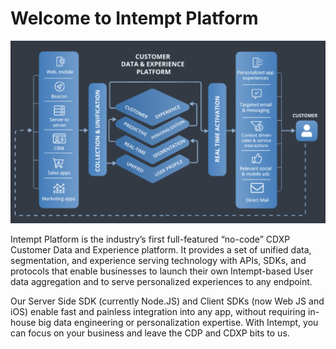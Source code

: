 # Welcome to Intempt Platform

![img](what-is-intempt.png)

Intempt Platform is the industry’s first full-featured “no-code” CDXP Customer Data and Experience platform. It provides a set of unified data, segmentation, and experience serving technology with APIs, SDKs, and protocols that enable businesses to launch their own Intempt-based User data aggregation and to serve personalized experiences to any endpoint.

Our Server Side SDK (currently Node.JS) and Client SDKs (now Web JS and iOS) enable fast and painless integration into any app, without requiring in-house big data engineering or personalization expertise. With Intempt, you can focus on your business and leave the CDP and CDXP bits to us.
